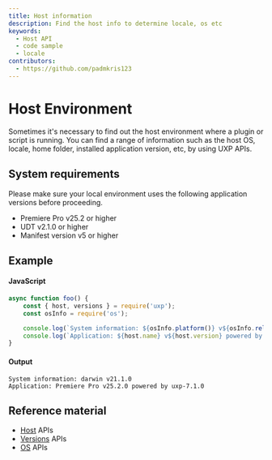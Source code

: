 ```yaml
---
title: Host information
description: Find the host info to determine locale, os etc
keywords:
  - Host API
  - code sample
  - locale
contributors:
  - https://github.com/padmkris123
---
```


# Host Environment

Sometimes it's necessary to find out the host environment where a plugin or script is running. You can find a range of information such as the host OS, locale, home folder, installed application version, etc, by using UXP APIs.

## System requirements

Please make sure your local environment uses the following application versions before proceeding.

- Premiere Pro v25.2 or higher
- UDT v2.1.0 or higher
- Manifest version v5 or higher

## Example

<CodeBlock slots="heading, code" repeat="2" languages="JavaScript,text" />

#### JavaScript

```js
async function foo() {
    const { host, versions } = require('uxp');
    const osInfo = require('os');

    console.log(`System information: ${osInfo.platform()} v${osInfo.release()}`);
    console.log(`Application: ${host.name} v${host.version} powered by ${versions.uxp}`);
}
```

#### Output

```text
System information: darwin v21.1.0
Application: Premiere Pro v25.2.0 powered by uxp-7.1.0
```

## Reference material

- [Host](../../../uxp-api/reference-js/Modules/uxp/Host%20Information/Host/) APIs
- [Versions](../../../uxp-api/reference-js/Modules/uxp/Versions/Versions/) APIs
- [OS](../../../uxp-api/reference-js/Modules/os/OS/) APIs
